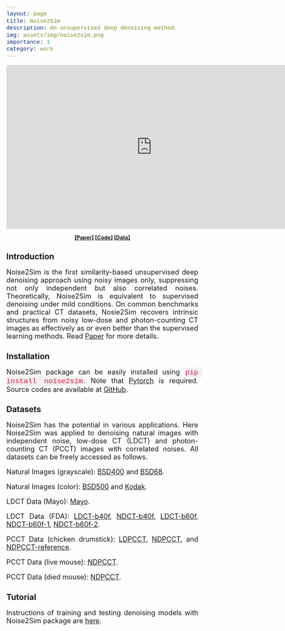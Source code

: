```yaml
---
layout: page
title: Noise2Sim
description: An unsupervised deep denoising method.
img: assets/img/noise2sim.png
importance: 1
category: work
---
```


<head>
<style>
code {
  font-family: Consolas,"courier new";
  color: crimson;
  background-color: #f1f1f1;
  padding: 2px;
  font-size: 105%;
}
</style>
</head>

<p align="center">
<iframe width="764" height="430" src="https://www.youtube.com/embed/CDIyYijAyyU" title="YouTube video player" frameborder="0" allow="accelerometer; autoplay; clipboard-write; encrypted-media; gyroscope; picture-in-picture" allowfullscreen></iframe>
</p>

<p align="center">
<b>
<a href="https://arxiv.org/abs/2011.03384">[Paper]</a>  <a href="https://github.com/niuchuangnn/noise2sim">[Code]</a>  <a href="#dataset">[Data]</a>
</b>
</p>


<h2>Introduction</h2>

<p style="text-align:justify;font-size:18px">
Noise2Sim is the first similarity-based unsupervised deep denoising approach using noisy images only,
suppressing not only independent but also correlated noises.
Theoretically, Noise2Sim is equivalent to supervised denoising under mild conditions.
On common benchmarks and practical CT datasets,
Nosie2Sim recovers intrinsic structures from noisy low-dose and photon-counting CT images 
as effectively as or even better than the supervised learning methods.
Read <a href="https://arxiv.org/abs/2011.03384">Paper</a> for more details.
</p>

<h2>Installation</h2>
<p style="text-align:justify;font-size:18px">
Noise2Sim package can be easily installed using <code>pip install noise2sim</code>.
Note that <a href="https://arxiv.org/abs/2011.03384">Pytorch</a> is required.
Source codes are available at <a href="https://github.com/niuchuangnn/noise2sim">GitHub</a>.
</p>


<h2><a id='dataset'>Datasets</a></h2>

<p style="text-align:justify;font-size:18px">
Noise2Sim has the potential in various applications.
Here Noise2Sim was applied to denoising natural images with independent noise,
low-dose CT (LDCT) and photon-counting CT (PCCT) images with correlated noises.
All datasets can be freely accessed as follows.
</p>

<p style="text-align:justify;font-size:18px">
Natural Images (grayscale): <a href="https://github.com/niuchuangnn/noise2sim/tree/master/datasets/Train400">BSD400</a>
and <a href="https://drive.google.com/drive/folders/1b_RvBwIr9yLg8yPWb0BHYmWiOEVUvG4K?usp=sharing">BSD68</a>.
</p>

<p style="text-align:justify;font-size:18px"> 
Natural Images (color): <a href="http://www.eecs.berkeley.edu/Research/Projects/CS/vision/bsds/">BSD500</a>
and <a href="http://www.cs.albany.edu/~xypan/research/snr/Kodak.html">Kodak</a>.
</p>

<p style="text-align:justify;font-size:18px">
LDCT Data (Mayo): <a href="http://www.aapm.org/grandchallenge/lowdosect/">Mayo</a>.
</p>

<p style="text-align:justify;font-size:18px">
LDCT Data (FDA): <a href="https://www.cancerimagingarchive.net/viewer/?study=1.3.12.2.1107.5.1.4.60175.30000008042114404745300000016&series=1.3.12.2.1107.5.1.4.60175.30000008042113424165600232150&token=653e92d2-78d2-4f49-8a4e-bc169676afac">LDCT-b40f</a>,
<a href="https://www.cancerimagingarchive.net/viewer/?study=1.3.12.2.1107.5.1.4.60175.30000008042114404745300000004&series=1.3.12.2.1107.5.1.4.60175.30000008042113424165600181551&token=653e92d2-78d2-4f49-8a4e-bc169676afac">NDCT-b40f</a>,
<a href="https://www.cancerimagingarchive.net/viewer/?study=1.3.12.2.1107.5.1.4.60175.30000008042114404745300000016&series=1.3.12.2.1107.5.1.4.60175.30000008042113424165600232848&token=653e92d2-78d2-4f49-8a4e-bc169676afac">LDCT-b60f</a>,
<a href="https://www.cancerimagingarchive.net/viewer/?study=1.3.12.2.1107.5.1.4.60175.30000008042114404745300000004&series=1.3.12.2.1107.5.1.4.60175.30000008042113424165600180853&token=653e92d2-78d2-4f49-8a4e-bc169676afac">NDCT-b60f-1</a>,
<a href="https://www.cancerimagingarchive.net/viewer/?study=1.3.12.2.1107.5.1.4.60175.30000008042114404745300000004&series=1.3.12.2.1107.5.1.4.60175.30000008042113424165600182490&token=653e92d2-78d2-4f49-8a4e-bc169676afac">NDCT-b60f-2</a>.
</p>

<p style="text-align:justify;font-size:18px">
PCCT Data (chicken drumstick): <a href="https://drive.google.com/file/d/1IAOy3Ifzj_KOHBceomV7NZ1Tp5JWb1Mq/view?usp=sharing">LDPCCT</a>,
<a href="https://drive.google.com/file/d/1imlluEATIC9F3wEY5LICDir1vcsHwnGT/view?usp=sharing">NDPCCT</a>,
and <a href="https://drive.google.com/file/d/1v4_vpW8vaporF3Rez1ysjga1SWQrakQb/view?usp=sharing">NDPCCT-reference</a>.
</p>

<p style="text-align:justify;font-size:18px">
PCCT Data (live mouse): <a href="https://drive.google.com/file/d/1tU_QRLLjYK-VFbKMnPmxCXvmexYDxiX1/view?usp=sharing">NDPCCT</a>.
</p>

<p style="text-align:justify;font-size:18px">
PCCT Data (died mouse): <a href="https://drive.google.com/file/d/1wFyeZVT36ebpyq18usA4cxMioHsLXhdn/view?usp=sharing">NDPCCT</a>.
</p>


<h2>Tutorial</h2>
<p style="text-align:justify;font-size:18px">
Instructions of training and testing denoising models with Noise2Sim package are <a href="https://github.com/niuchuangnn/noise2sim">here</a>.
</p>


